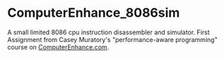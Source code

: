 # ComputerEnhance_8086sim
A small limited 8086 cpu instruction disassembler and simulator. First Assignment from Casey Muratory's "performance-aware programming" course on [ComputerEnhance.com](https://computerenhance.com).
